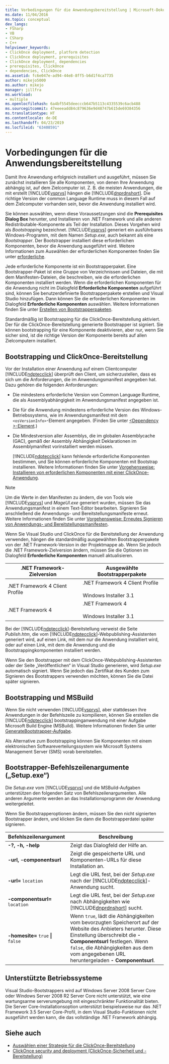 ```yaml
---
title: Vorbedingungen für die Anwendungsbereitstellung | Microsoft-Dokumentation
ms.date: 11/04/2016
ms.topic: conceptual
dev_langs:
- FSharp
- VB
- CSharp
- C++
helpviewer_keywords:
- ClickOnce deployment, platform detection
- ClickOnce deployment, prerequisites
- ClickOnce deployment, dependencies
- prerequisites, ClickOnce
- dependencies, ClickOnce
ms.assetid: fc6e047e-ad94-44e8-8ff5-b6d1f4ca7735
author: mikejo5000
ms.author: mikejo
manager: jillfra
ms.workload:
- multiple
ms.openlocfilehash: 6a4bf5545deecccb647b5113c4335539c6acb488
ms.sourcegitcommit: 47eeeeadd84c879636e9d48747b615de69384356
ms.translationtype: HT
ms.contentlocale: de-DE
ms.lasthandoff: 04/23/2019
ms.locfileid: "63408591"
---
```

# <a name="application-deployment-prerequisites"></a>Vorbedingungen für die Anwendungsbereitstellung

Damit Ihre Anwendung erfolgreich installiert und ausgeführt, müssen Sie zunächst installieren Sie alle Komponenten, von denen Ihre Anwendung abhängig ist, auf dem Zielcomputer ist. Z. B. die meisten Anwendungen, die mit erstellt [!INCLUDE[vsprvs](../code-quality/includes/vsprvs_md.md)] hängen die [!INCLUDE[dnprdnshort](../code-quality/includes/dnprdnshort_md.md)]. Die richtige Version der common Language Runtime muss in diesem Fall auf dem Zielcomputer vorhanden sein, bevor die Anwendung installiert wird.

 Sie können auswählen, wenn diese Voraussetzungen sind die **Prerequisites Dialog Box** herunter, und Installieren von .NET Framework und alle anderen Redistributable-Komponente als Teil der Installation. Dieses Vorgehen wird als *Bootstrapping* bezeichnet. [!INCLUDE[vsprvs](../code-quality/includes/vsprvs_md.md)] generiert ein ausführbares Windows-Programm, mit dem Namen *Setup.exe*, auch bekannt als eine *Bootstrapper*. Der Bootstrapper installiert diese erforderlichen Komponenten, bevor die Anwendung ausgeführt wird. Weitere Informationen zum Auswählen der erforderlichen Komponenten finden Sie unter [erforderliche](../ide/reference/prerequisites-dialog-box.md).

 Jede erforderliche Komponente ist ein Bootstrapperpaket. Eine Bootstrapper-Paket ist eine Gruppe von Verzeichnissen und Dateien, die mit dem Manifesten-Dateien, die beschreiben, wie die erforderlichen Komponenten installiert werden. Wenn die erforderlichen Komponenten für die Anwendung nicht im Dialogfeld **Erforderliche Komponenten** aufgeführt sind, können Sie benutzerdefinierte Bootstrapperpakete erstellen und Visual Studio hinzufügen. Dann können Sie die erforderlichen Komponenten im Dialogfeld **Erforderliche Komponenten** auswählen. Weitere Informationen finden Sie unter [Erstellen von Bootstrapperpaketen](../deployment/creating-bootstrapper-packages.md).

 Standardmäßig ist Bootstrapping für die ClickOnce-Bereitstellung aktiviert. Der für die ClickOnce-Bereitstellung generierte Bootstrapper ist signiert. Sie können bootstrapping für eine Komponente deaktivieren, aber nur, wenn Sie sicher sind, ist die richtige Version der Komponente bereits auf allen Zielcomputern installiert.

## <a name="bootstrapping-and-clickonce-deployment"></a>Bootstrapping und ClickOnce-Bereitstellung
 Vor der Installation einer Anwendung auf einem Clientcomputer [!INCLUDE[ndptecclick](../deployment/includes/ndptecclick_md.md)] überprüft den Client, um sicherzustellen, dass es sich um die Anforderungen, die im Anwendungsmanifest angegeben hat. Dazu gehören die folgenden Anforderungen:

- Die mindestens erforderliche Version von Common Language Runtime, die als Assemblyabhängigkeit im Anwendungsmanifest angegeben ist.

- Die für die Anwendung mindestens erforderliche Version des Windows-Betriebssystems, wie im Anwendungsmanifest mit dem `<osVersionInfo>`-Element angegeben. (Finden Sie unter [ \<Dependency >-Element](../deployment/dependency-element-clickonce-application.md).)

- Die Mindestversion aller Assemblys, die im globalen Assemblycache (GAC), gemäß der Assembly Abhängigkeit Deklarationen im Assemblymanifest vorinstalliert werden müssen.

  [!INCLUDE[ndptecclick](../deployment/includes/ndptecclick_md.md)] kann fehlende erforderliche Komponenten bestimmen, und Sie können erforderliche Komponenten mit Bootstrap installieren. Weitere Informationen finden Sie unter [Vorgehensweise: Installieren von erforderlichen Komponenten mit einer ClickOnce-Anwendung](../deployment/how-to-install-prerequisites-with-a-clickonce-application.md).

> [!NOTE]
> Um die Werte in den Manifesten zu ändern, die von Tools wie [!INCLUDE[vsprvs](../code-quality/includes/vsprvs_md.md)] und *MageUI.exe* generiert wurden, müssen Sie das Anwendungsmanifest in einem Text-Editor bearbeiten. Signieren Sie anschließend die Anwendungs- und Bereitstellungsmanifeste erneut. Weitere Informationen finden Sie unter [Vorgehensweise: Erneutes Signieren von Anwendungs- und Bereitstellungsmanifesten](../deployment/how-to-re-sign-application-and-deployment-manifests.md).

 Wenn Sie Visual Studio und ClickOnce für die Bereitstellung der Anwendung verwenden, hängen die standardmäßig ausgewählten Bootstrapperpakete von der .NET Framework-Version in der Projektmappe ab. Wenn Sie jedoch die .NET Framework-Zielversion ändern, müssen Sie die Optionen im Dialogfeld **Erforderliche Komponenten** manuell aktualisieren.

|.NET Framework-Zielversion|Ausgewählte Bootstrapperpakete|
|---------------------------|------------------------------------|
|.NET Framework 4 Client Profile|.NET Framework 4 Client Profile<br /><br /> Windows Installer 3.1|
|.NET Framework 4|.NET Framework 4<br /><br /> Windows Installer 3.1|

 Bei der [!INCLUDE[ndptecclick](../deployment/includes/ndptecclick_md.md)]-Bereitstellung verweist die Seite *Publish.htm*, die vom [!INCLUDE[ndptecclick](../deployment/includes/ndptecclick_md.md)]-Webpublishing-Assistenten generiert wird, auf einen Link, mit dem nur die Anwendung installiert wird, oder auf einen Link, mit dem die Anwendung und die Bootstrappingkomponenten installiert werden.

 Wenn Sie den Bootstrapper mit dem ClickOnce-Webpublishing-Assistenten oder der Seite „Veröffentlichen“ in Visual Studio generieren, wird *Setup.exe* automatisch signiert. Wenn Sie jedoch das Zertifikat des Kunden zum Signieren des Bootstrappers verwenden möchten, können Sie die Datei später signieren.

## <a name="bootstrapping-and-msbuild"></a>Bootstrapping und MSBuild
 Wenn Sie nicht verwenden [!INCLUDE[vsprvs](../code-quality/includes/vsprvs_md.md)], aber stattdessen Ihre Anwendungen in der Befehlszeile zu kompilieren, können Sie erstellen die [!INCLUDE[ndptecclick](../deployment/includes/ndptecclick_md.md)] bootstrappinganwendung mit einer Aufgabe Microsoft Build Engine (MSBuild). Weitere Informationen finden Sie unter [GenerateBootstrapper-Aufgabe](../msbuild/generatebootstrapper-task.md).

 Als Alternative zum Bootstrapping können Sie Komponenten mit einem elektronischen Softwareverteilungssystem wie Microsoft Systems Management Server (SMS) vorab bereitstellen.

## <a name="bootstrapper-setupexe-command-line-arguments"></a>Bootstrapper-Befehlszeilenargumente („Setup.exe“)
 Die *Setup.exe* vom [!INCLUDE[vsprvs](../code-quality/includes/vsprvs_md.md)] und die MSBuild-Aufgaben unterstützen den folgenden Satz von Befehlszeilenargumenten. Alle anderen Argumente werden an das Installationsprogramm der Anwendung weitergeleitet.

 Wenn Sie Bootstrapperoptionen ändern, müssen Sie den nicht signierten Bootstrapper ändern, und klicken Sie dann die Bootstrapperdatei später signieren.

| Befehlszeilenargument | Beschreibung |
| - | - |
| **-?, -h, -help** | Zeigt das Dialogfeld der Hilfe an. |
| **-url, -componentsurl** | Zeigt die gespeicherte URL und Komponenten-URLs für diese Installation an. |
| **-url=** `location` | Legt die URL fest, bei der *Setup.exe* nach der [!INCLUDE[ndptecclick](../deployment/includes/ndptecclick_md.md)]-Anwendung sucht. |
| **-componentsurl=** `location` | Legt die URL fest, bei der *Setup.exe* nach Abhängigkeiten wie [!INCLUDE[dnprdnshort](../code-quality/includes/dnprdnshort_md.md)] sucht. |
| **-homesite=** `true` **&#124;** `false` | Wenn `true`, lädt die Abhängigkeiten vom bevorzugten Speicherort auf der Website des Anbieters herunter. Diese Einstellung überschreibt die **- Componentsurl** festlegen. Wenn `false`, die Abhängigkeiten aus dem vom angegebenen URL heruntergeladen **- Componentsurl**. |

## <a name="operating-system-support"></a>Unterstützte Betriebssysteme
 Visual Studio-Bootstrappers wird auf Windows Server 2008 Server Core oder Windows Server 2008 R2 Server Core nicht unterstützt, wie eine wartungsarme serverumgebung mit eingeschränkter Funktionalität bieten. Die Server Core-Installationsoption unterstützt beispielsweise nur das .NET Framework 3.5 Server Core-Profil, in dem Visual Studio-Funktionen nicht ausgeführt werden kann, die das vollständige .NET Framework abhängig.

## <a name="see-also"></a>Siehe auch
- [Auswählen einer Strategie für die ClickOnce-Bereitstellung](../deployment/choosing-a-clickonce-deployment-strategy.md)
- [ClickOnce security and deployment (ClickOnce-Sicherheit und -Bereitstellung)](../deployment/clickonce-security-and-deployment.md)